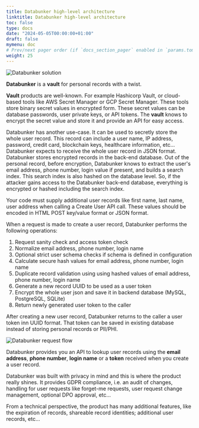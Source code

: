 ```yaml
---
title: Databunker high-level architecture
linktitle: Databunker high-level architecture
toc: false
type: docs
date: "2024-05-05T00:00:00+01:00"
draft: false
mymenu: doc
# Prev/next pager order (if `docs_section_pager` enabled in `params.toml`)
weight: 25
---
```


![Databunker solution](/img/databunker-solution.png)

**Databunker** is a **vault** for personal records with a twist.

**Vault** products are well-known. For example Hashicorp Vault, or cloud-based tools like AWS Secret Manager or GCP Secret Manager. These tools store binary secret values in encrypted form. These secret values can be database passwords, user private keys, or API tokens. The **vault** knows to encrypt the secret value and store it and provide an API for easy access.

Databunker has another use-case. It can be used to secretly store the whole user record. This record can include a user name, IP address, password, credit card, blockchain keys, healthcare information, etc... Databunker expects to receive the whole user record in JSON format. Databunker stores encrypted records in the back-end database. Out of the personal record, before encryption, Databunker knows to extract the user's email address, phone number, login value if present, and builds a search index. This search index is also hashed on the database level. So, if the attacker gains access to the Databunker back-end database, everything is encrypted or hashed including the search index.

Your code must supply additional user records like first name, last name, user address when calling a Create User API call. These values should be encoded in HTML POST key/value format or JSON format. 

When a request is made to create a user record, Databunker performs the following operations:

1. Request sanity check and access token check
1. Normalize email address, phone number, login name
1. Optional strict user schema checks if schema is defined in configuration
1. Calculate secure hash values for email address, phone number, login name
1. Duplicate record validation using using hashed values of email address, phone number, login name
1. Generate a new record UUID to be used as a user token
1. Encrypt the whole user json and save it in backend database (MySQL, PostgreSQL, SQLite)
1. Return newly generated user token to the caller

After creating a new user record, Databunker returns to the caller a user token inn UUID format. That token can be saved in existing database instead of storing personal records or PII/PHI.

![Databunker request flow](databunker-request-flow.png)

Databunker provides you an API to lookup user records using the **email address**, **phone number**, **login name** or a **token** received when you create a user record.

Databunker was built with privacy in mind and this is where the product really shines. It provides GDPR compliance, i.e. an audit of changes, handling for user requests like forget-me requests, user request change management, optional DPO approval, etc...

From a technical perspective, the product has many additional features, like the expiration of records, shareable record identities; additional user records, etc...
